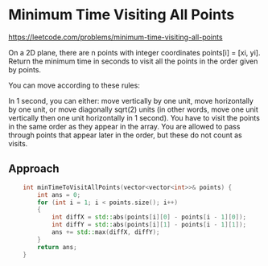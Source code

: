 # Minimum Time Visiting All Points

https://leetcode.com/problems/minimum-time-visiting-all-points

On a 2D plane, there are n points with integer coordinates points[i] = [xi, yi]. Return the minimum time in seconds to visit all the points in the order given by points.

You can move according to these rules:

In 1 second, you can either:
move vertically by one unit,
move horizontally by one unit, or
move diagonally sqrt(2) units (in other words, move one unit vertically then one unit horizontally in 1 second).
You have to visit the points in the same order as they appear in the array.
You are allowed to pass through points that appear later in the order, but these do not count as visits.

## Approach 

``` C++
    int minTimeToVisitAllPoints(vector<vector<int>>& points) {
        int ans = 0;
        for (int i = 1; i < points.size(); i++)
        {
            int diffX = std::abs(points[i][0] - points[i - 1][0]);
            int diffY = std::abs(points[i][1] - points[i - 1][1]);
            ans += std::max(diffX, diffY);
        }
        return ans;
    }
```